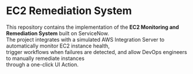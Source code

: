 # EC2 Remediation System

This repository contains the implementation of the **EC2 Monitoring and Remediation System** built on ServiceNow.  
The project integrates with a simulated AWS Integration Server to automatically monitor EC2 instance health,  
trigger workflows when failures are detected, and allow DevOps engineers to manually remediate instances  
through a one-click UI Action.


